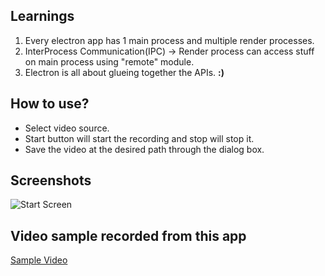 ## Learnings

1) Every electron app has 1 main process and multiple render processes.
2) InterProcess Communication(IPC) -> Render process can access stuff on main process using "remote" module.
3) Electron is all about glueing together the APIs. **:)**

## How to use?
- Select video source.
- Start button will start the recording and stop will stop it.
- Save the video at the desired path through the dialog box. 

## Screenshots
 
![Start Screen](https://samarpan1738.github.io/OBS-killer/assets/main-app.png)

## Video sample recorded from this app
[Sample Video](https://samarpan1738.github.io/OBS-killer/assets/promo.webm)


